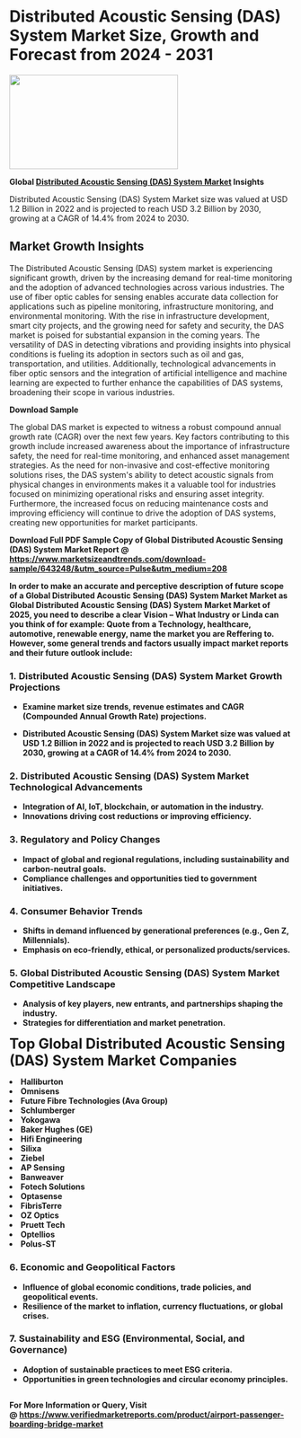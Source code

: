 <H1>Distributed Acoustic Sensing (DAS) System Market Size, Growth and Forecast from 2024 - 2031</H1><img class="aligncenter size-medium wp-image-584254" src="https://thirdeyenews.in/wp-content/uploads/2024/09/Global-Market-Research-300x168.jpeg" alt="" width="300" height="168" /><p><strong>Global&nbsp;<a href="https://www.marketsizeandtrends.com/download-sample/643248/&amp;utm_source=Pulse&amp;utm_medium=208">Distributed Acoustic Sensing (DAS) System Market</a> Insights</strong></p><p>Distributed Acoustic Sensing (DAS) System Market size was valued at USD 1.2 Billion in 2022 and is projected to reach USD 3.2 Billion by 2030, growing at a CAGR of 14.4% from 2024 to 2030.</p><p><h2>Market Growth Insights</h2> <p>The Distributed Acoustic Sensing (DAS) system market is experiencing significant growth, driven by the increasing demand for real-time monitoring and the adoption of advanced technologies across various industries. The use of fiber optic cables for sensing enables accurate data collection for applications such as pipeline monitoring, infrastructure monitoring, and environmental monitoring. With the rise in infrastructure development, smart city projects, and the growing need for safety and security, the DAS market is poised for substantial expansion in the coming years. The versatility of DAS in detecting vibrations and providing insights into physical conditions is fueling its adoption in sectors such as oil and gas, transportation, and utilities. Additionally, technological advancements in fiber optic sensors and the integration of artificial intelligence and machine learning are expected to further enhance the capabilities of DAS systems, broadening their scope in various industries.</p> <p><strong>Download Sample</strong></p> <p>The global DAS market is expected to witness a robust compound annual growth rate (CAGR) over the next few years. Key factors contributing to this growth include increased awareness about the importance of infrastructure safety, the need for real-time monitoring, and enhanced asset management strategies. As the need for non-invasive and cost-effective monitoring solutions rises, the DAS system's ability to detect acoustic signals from physical changes in environments makes it a valuable tool for industries focused on minimizing operational risks and ensuring asset integrity. Furthermore, the increased focus on reducing maintenance costs and improving efficiency will continue to drive the adoption of DAS systems, creating new opportunities for market participants.</p> <p><strong></p><p><span class=""><strong>Download Full PDF Sample Copy of Global Distributed Acoustic Sensing (DAS) System Market Report</strong> @ <a href="https://www.marketsizeandtrends.com/download-sample/643248/&amp;utm_source=Pulse&amp;utm_medium=208" target="_blank">https://www.marketsizeandtrends.com/download-sample/643248/&amp;utm_source=Pulse&amp;utm_medium=208</a></span></p><p>In order to make an accurate and perceptive description of future scope of a Global&nbsp;Distributed Acoustic Sensing (DAS) System Market Market as Global&nbsp;Distributed Acoustic Sensing (DAS) System Market Market of 2025, you need to describe a clear Vision &ndash; What Industry or Linda can you think of for example: Quote from a Technology, healthcare, automotive, renewable energy, name the market you are Reffering to. However, some general trends and factors usually impact market reports and their future outlook include:</p><h3>1.&nbsp;<strong>Distributed Acoustic Sensing (DAS) System Market Growth Projections</strong></h3><ul><li>Examine market size trends, revenue estimates and CAGR (Compounded Annual Growth Rate) projections.</li><li><p>Distributed Acoustic Sensing (DAS) System Market size was valued at USD 1.2 Billion in 2022 and is projected to reach USD 3.2 Billion by 2030, growing at a CAGR of 14.4% from 2024 to 2030.</p></li></ul><h3>2.&nbsp;<strong>Distributed Acoustic Sensing (DAS) System Market Technological Advancements</strong></h3><ul><li>Integration of AI, IoT, blockchain, or automation in the industry.</li><li>Innovations driving cost reductions or improving efficiency.</li></ul><h3>3.&nbsp;<strong>Regulatory and Policy Changes</strong></h3><ul><li>Impact of global and regional regulations, including sustainability and carbon-neutral goals.</li><li>Compliance challenges and opportunities tied to government initiatives.</li></ul><h3>4.&nbsp;<strong>Consumer Behavior Trends</strong></h3><ul><li>Shifts in demand influenced by generational preferences (e.g., Gen Z, Millennials).</li><li>Emphasis on eco-friendly, ethical, or personalized products/services.</li></ul><h3>5.&nbsp;<strong>Global Distributed Acoustic Sensing (DAS) System Market Competitive Landscape</strong></h3><ul><li>Analysis of key players, new entrants, and partnerships shaping the industry.</li><li>Strategies for differentiation and market penetration.</li></ul><p data-pm-slice="1 1 []"><span style="color: inherit; font-family: inherit; font-size: 25px;">Top Global Distributed Acoustic Sensing (DAS) System Market Companies</span></p><div class="" data-test-id=""><p><li>Halliburton</li><li> Omnisens</li><li> Future Fibre Technologies (Ava Group)</li><li> Schlumberger</li><li> Yokogawa</li><li> Baker Hughes (GE)</li><li> Hifi Engineering</li><li> Silixa</li><li> Ziebel</li><li> AP Sensing</li><li> Banweaver</li><li> Fotech Solutions</li><li> Optasense</li><li> FibrisTerre</li><li> OZ Optics</li><li> Pruett Tech</li><li> Optellios</li><li> Polus-ST</li></p></div><h3>6.&nbsp;<strong>Economic and Geopolitical Factors</strong></h3><ul><li>Influence of global economic conditions, trade policies, and geopolitical events.</li><li>Resilience of the market to inflation, currency fluctuations, or global crises.</li></ul><h3>7.&nbsp;<strong>Sustainability and ESG (Environmental, Social, and Governance)</strong></h3><ul><li>Adoption of sustainable practices to meet ESG criteria.</li><li>Opportunities in green technologies and circular economy principles.</li></ul><h2><strong style="font-size: 14px;">For More Information or Query, Visit @&nbsp;</strong><a style="background-color: #ffffff; font-size: 14px;" href="https://www.marketsizeandtrends.com/report/distributed-acoustic-sensing-das-system-market/" target="_blank">https://www.verifiedmarketreports.com/product/airport-passenger-boarding-bridge-market</a></h2>
